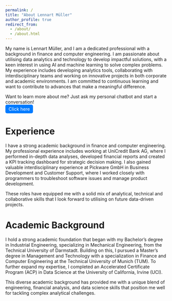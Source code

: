 ```yaml
---
permalink: /
title: "About Lennart Müller"
author_profile: true
redirect_from: 
  - /about/
  - /about.html
---
```


My name is Lennart Müller, and I am a dedicated professional with a background in finance and computer engineering. I am passionate about utilising data analytics and technology to develop impactful solutions, with a keen interest in using AI and machine learning to solve complex problems. My experience includes developing analytics tools, collaborating with interdisciplinary teams and working on innovative projects in both corporate and academic environments. I am committed to continuous learning and want to contribute to advances that make a meaningful difference.
<div>
Want to learn more about me? Just ask my personal chatbot and start a conversation!
</div>
<div>
  <a href="https://chatgpt.com/g/g-673d31d1e5c08191ba939ead6158795f-lennart-muller" target="_blank" style="display: inline-block; padding: 5px 10px; color: white; background-color: #007BFF; border-radius: 5px; text-decoration: none;">Click here</a>
</div>
<div">
</div>

Experience
======
I have a strong academic background in finance and computer engineering. My professional experience includes working at UniCredit Bank AG, where I performed in-depth data analyses, developed financial reports and created a KPI tracking dashboard for strategic decision making. I also gained valuable interdisciplinary experience at Pickware GmbH in Business Development and Customer Support, where I worked closely with programmers to troubleshoot software issues and manage product development. 
<div>
These roles have equipped me with a solid mix of analytical, technical and collaborative skills that I look forward to utilising on future data-driven projects.
</div>
<div>
</div>

Academic Background
======
I hold a strong academic foundation that began with my Bachelor’s degree in Industrial Engineering, specializing in Mechanical Engineering, from the Technical University of Darmstadt. Building on this, I pursued a Master’s degree in Management and Technology with a specialization in Finance and Computer Engineering at the Technical University of Munich (TUM). To further expand my expertise, I completed an Accelerated Certificate Program (ACP) in Data Science at the University of California, Irvine (UCI).
<div style="margin-top: 2px;">
This diverse academic background has provided me with a unique blend of engineering, financial analysis, and data science skills that position me well for tackling complex analytical challenges.
</div>
